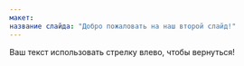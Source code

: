 ```yaml
---
макет: 
название слайда: "Добро пожаловать на наш второй слайд!"
---
```

Ваш текст 
использовать стрелку влево, чтобы вернуться!
